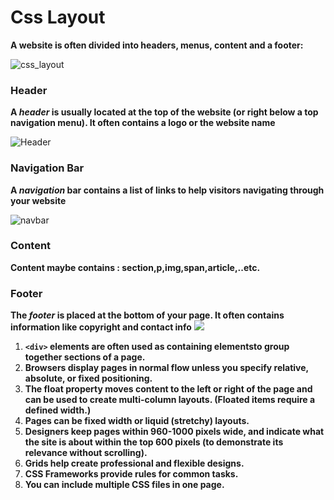 # Css Layout

**A website is often divided into headers, menus, content and a footer:**

![css_layout](https://cdn.codecoda.com/themes/user/site/default/asset/img/blog/CSS-layout-1.png)

### Header

**A **_header_** is usually located at the top of the website (or right below a top navigation menu). It often contains a logo or the website name**

![Header](https://i.stack.imgur.com/dVeVF.png)

### Navigation Bar

**A **_navigation_** bar contains a list of links to help visitors navigating through your website**

![navbar](https://encrypted-tbn0.gstatic.com/images?q=tbn:ANd9GcRdYFLCvOGISPKwaSZNEPPYzy0CYJ11wZdjfg&usqp=CAU)
 
### Content

**Content maybe contains : section,p,img,span,article,..etc.**

### Footer

**The _footer_ is placed at the bottom of your page. It often contains information like copyright and contact info**
![](https://i.stack.imgur.com/u94HZ.jpg)


1. **```<div>``` elements are often used as containing elementsto group together sections of a page.**
2. **Browsers display pages in normal flow unless you
specify relative, absolute, or fixed positioning.**
3. **The float property moves content to the left or right
of the page and can be used to create multi-column
layouts. (Floated items require a defined width.)**
4. **Pages can be fixed width or liquid (stretchy) layouts.**
5. **Designers keep pages within 960-1000 pixels wide,
and indicate what the site is about within the top 600
pixels (to demonstrate its relevance without scrolling).**
6. **Grids help create professional and flexible designs.**
7. **CSS Frameworks provide rules for common tasks.**
8. **You can include multiple CSS files in one page.**